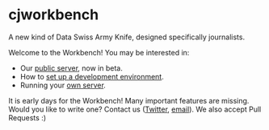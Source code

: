 # cjworkbench
A new kind of Data Swiss Army Knife, designed specifically journalists. 

Welcome to the Workbench! You may be interested in:

- Our [public server](http://cjworkbench.org), now in beta.
- How to [set up a development environment](https://github.com/jstray/cjworkbench/wiki/Setting-up-a-development-environment).
- Running your [own server](https://github.com/jstray/cjworkbench/wiki/Deployment).

It is early days for the Workbench! Many important features are missing. Would you like to write one? Contact us ([Twitter](https://twitter.com/cjworkbench), [email](mailto:hello@cjworkbench.org)). We also accept Pull Requests :)

